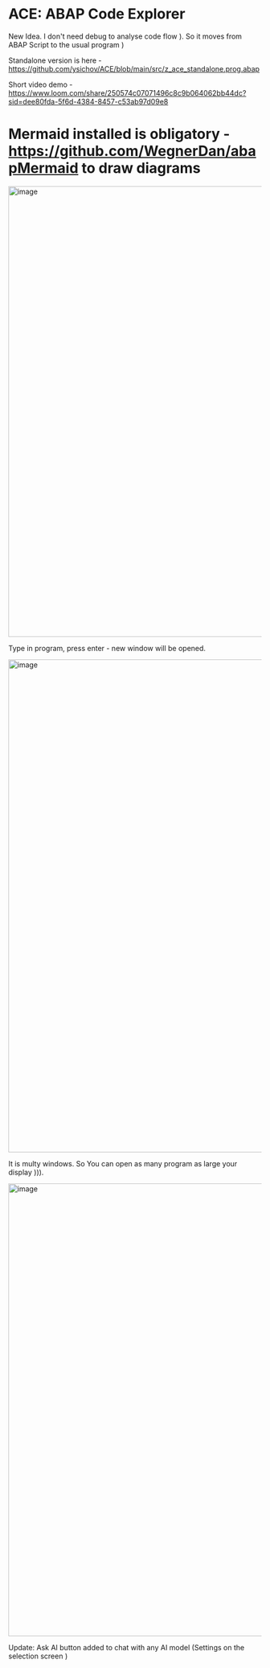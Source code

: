 # ACE: ABAP Code Explorer

New Idea. I don't need debug to analyse code flow ). So it moves from ABAP Script to the usual program )

Standalone version is here - https://github.com/ysichov/ACE/blob/main/src/z_ace_standalone.prog.abap

Short video demo - https://www.loom.com/share/250574c07071496c8c9b064062bb44dc?sid=dee80fda-5f6d-4384-8457-c53ab97d09e8

# Mermaid installed is obligatory - https://github.com/WegnerDan/abapMermaid  to draw diagrams

<img width="892" height="897" alt="image" src="https://github.com/user-attachments/assets/de40d1f4-221d-4a0c-955d-61967522a318" />



Type in program, press enter - new window will be opened.


<img width="1908" height="981" alt="image" src="https://github.com/user-attachments/assets/3a23affd-276c-4886-b3ae-78b38e84563c" />

 
 It is multy windows. So You can open as many program as large your display ))).
 
<img width="1852" height="901" alt="image" src="https://github.com/user-attachments/assets/76270fab-3b75-4e1d-bec5-c525acca761b" />

Update: Ask AI button added to chat with any AI model (Settings on the selection screen )




